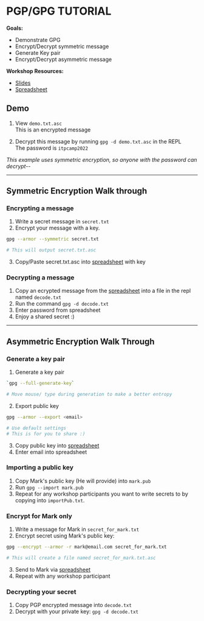# PGP/GPG TUTORIAL
**Goals:**  
- Demonstrate GPG
- Encrypt/Decrypt symmetric message
- Generate Key pair
- Encrypt/Decrypt asymmetric message

**Workshop Resources:**  
- [Slides](https://docs.google.com/presentation/d/1AluVUzUYUW1jCTxA4rtfI3uQ-H5zIt-qA429nrMEgjc/edit?usp=sharing)
- [Spreadsheet](https://docs.google.com/spreadsheets/d/1szrkJcoShGOEAi7lnbSkJgrH_dvxps0FY5ee0IBwMV0/edit#gid=1837363414)

## Demo
1. View `demo.txt.asc`  
This is an encrypted message

2. Decrypt this message by running `gpg -d demo.txt.asc` in the REPL  
The password is `itpcamp2022` 

*This example uses symmetric encryption, so anyone with the password can decrypt--*

---

## Symmetric Encryption Walk through
### Encrypting a message
1. Write a secret message in `secret.txt`
2. Encrypt your message with a key.  
  ```sh
  gpg --armor --symmetric secret.txt

  # This will output secret.txt.asc
  ```
3. Copy/Paste secret.txt.asc into [spreadsheet](https://docs.google.com/spreadsheets/d/1szrkJcoShGOEAi7lnbSkJgrH_dvxps0FY5ee0IBwMV0/edit#gid=1837363414) with key

### Decrypting a message
1. Copy an ecrypted message from the [spreadsheet](https://docs.google.com/spreadsheets/d/1szrkJcoShGOEAi7lnbSkJgrH_dvxps0FY5ee0IBwMV0/edit#gid=1837363414) into a file in the repl named `decode.txt`
2. Run the command `gpg -d decode.txt`
3. Enter password from spreadsheet
4. Enjoy a shared secret :)
---

## Asymmetric Encryption Walk Through
### Generate a key pair
1. Generate a key pair
```sh
`gpg --full-generate-key` 

# Move mouse/ type during generation to make a better entropy
```
2. Export public key
```sh
gpg --armor --export <email>

# Use default settings
# This is for you to share :)
```
3. Copy public key into [spreadsheet](https://docs.google.com/spreadsheets/d/1szrkJcoShGOEAi7lnbSkJgrH_dvxps0FY5ee0IBwMV0/edit#gid=0)
4. Enter email into spreadsheet 

### Importing a public key
1. Copy Mark's public key (He will provide) into `mark.pub`
2. Run `gpg --import mark.pub`
3. Repeat for any workshop participants you want to write secrets to by copying into `importPub.txt`.

### Encrypt for Mark only
1. Write a message for Mark in `secret_for_mark.txt`
2. Encrypt secret using Mark's public key:
```sh
gpg --encrypt --armor -r mark@email.com secret_for_mark.txt

# This will create a file named secret_for_mark.txt.asc
```
3. Send to Mark via [spreadsheet](https://docs.google.com/spreadsheets/d/1szrkJcoShGOEAi7lnbSkJgrH_dvxps0FY5ee0IBwMV0/edit#gid=0)
4. Repeat with any workshop participant

### Decrypting your secret
1. Copy PGP encrypted message into `decode.txt`
2. Decrypt with your private key: `gpg -d decode.txt`